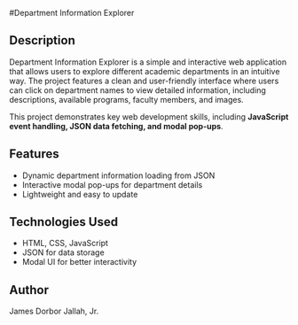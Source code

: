 #Department Information Explorer  

## Description  
Department Information Explorer is a simple and interactive web application that allows users to explore different academic departments in an intuitive way. The project features a clean and user-friendly interface where users can click on department names to view detailed information, including descriptions, available programs, faculty members, and images.  

This project demonstrates key web development skills, including **JavaScript event handling, JSON data fetching, and modal pop-ups**. 

## Features  
- Dynamic department information loading from JSON  
- Interactive modal pop-ups for department details  
- Lightweight and easy to update  

## Technologies Used  
- HTML, CSS, JavaScript  
- JSON for data storage  
- Modal UI for better interactivity  

## Author  
James Dorbor Jallah, Jr.  
